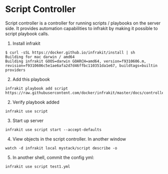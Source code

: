 Script Controller
=================

Script controller is a controller for running scripts / playbooks on the server side.  It provides automation
capabilities to infrakit by making it possible to script playbook calls.

1. Install infrakit

```
$ curl -sSL https://docker.github.io/infrakit/install | sh
Building for mac darwin / amd64
Building infrakit GOOS=darwin GOARCH=amd64, version=f9310606.m, revision=f9310606c5e1ae6afa2d7d46ffbc110351da1e67, buildtags=builtin providers
```

2. Add this playbook
```
infrakit playbook add script https://raw.githubusercontent.com/docker/infrakit/master/docs/controller/script/playbook.yml
```

2. Verify playbook added
```
infrakit use script
```

3. Start up server
```
infrakit use script start --accept-defaults
```

4. View objects in the script controller.  In another window

```
watch -d infrakit local mystack/script describe -o
```

5. In another shell, commit the config yml:
```
infrakit use script test1.yml
```

